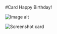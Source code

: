 #Card Happy Birthday!



![Image alt](https://github.com/{username}/{repository}/raw/{branch}/{path}/image.png)

![Screenshot card](https://github.com/kruvv/Card-Happy-Birthday/raw/master/MyBirthdayCard/app/src/main/res/drawable-v24/card.png)